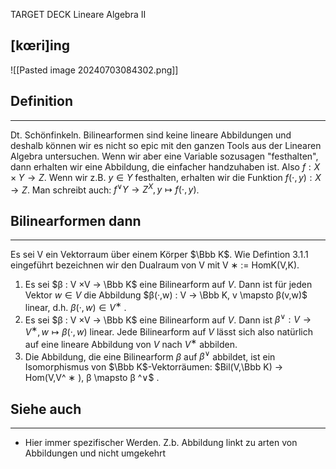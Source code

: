 
TARGET DECK
Lineare Algebra II

[kœri]ing
--
![[Pasted image 20240703084302.png]]
## Definition
***
Dt. Schönfinkeln.
Bilinearformen sind keine lineare Abbildungen und deshalb können wir es nicht so epic mit den ganzen Tools aus der Linearen Algebra untersuchen. Wenn wir aber eine Variable sozusagen "festhalten", dann erhalten wir eine Abbildung, die einfacher handzuhaben ist.
Also
$f:X\times Y\rightarrow Z$. Wenn wir z.B. $y\in Y$ festhalten, erhalten wir die Funktion $f(\cdot,y):X\rightarrow Z$. Man schreibt auch:
$f^\vee Y\rightarrow Z^X, y\mapsto f(\cdot,y)$.
## Bilinearformen dann
***
Es sei V ein Vektorraum über einem Körper $\Bbb K$. 
Wie Defintion 3.1.1 eingeführt bezeichnen wir den Dualraum von V mit V ∗ := HomK(V,K). 
1. Es sei $β : V ×V → \Bbb K$ eine Bilinearform auf $V$. Dann ist für jeden Vektor $w ∈ V$ die Abbildung $β(·,w) : V → \Bbb K, v \mapsto β(v,w)$ linear, d.h. $β(·,w) ∈ V ^∗$ . 
2. Es sei $β : V ×V → \Bbb K$ eine Bilinearform auf $V$. Dann ist $β^ ∨ : V → V ^∗ , w \mapsto β(·,w)$ linear. Jede Bilinearform auf $V$ lässt sich also natürlich auf eine lineare Abbildung von $V$ nach $V^ ∗$ abbilden. 
3. Die Abbildung, die eine Bilinearform $β$ auf $β ^∨$ abbildet, ist ein Isomorphismus von $\Bbb K$-Vektorräumen: $Bil(V,\Bbb K) → Hom(V,V^ ∗ ), β \mapsto β ^∨$ .
## Siehe auch
***
* Hier immer spezifischer Werden. Z.b. Abbildung linkt zu arten von Abbildungen und nicht umgekehrt